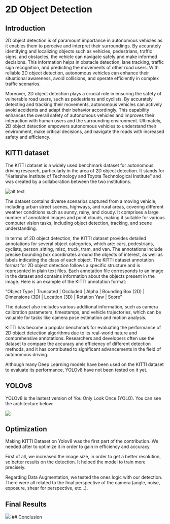 # 2D Object Detection

## Introduction

2D object detection is of paramount importance in autonomous vehicles as it enables them to perceive and interpret their surroundings. By accurately identifying and localizing objects such as vehicles, pedestrians, traffic signs, and obstacles, the vehicle can navigate safely and make informed decisions. This information helps in obstacle detection, lane tracking, traffic sign recognition, and predicting the movements of other road users. With reliable 2D object detection, autonomous vehicles can enhance their situational awareness, avoid collisions, and operate efficiently in complex traffic scenarios.

Moreover, 2D object detection plays a crucial role in ensuring the safety of vulnerable road users, such as pedestrians and cyclists. By accurately detecting and tracking their movements, autonomous vehicles can actively avoid accidents and adapt their behavior accordingly. This capability enhances the overall safety of autonomous vehicles and improves their interaction with human users and the surrounding environment. Ultimately, 2D object detection empowers autonomous vehicles to understand their environment, make critical decisions, and navigate the roads with increased safety and efficiency.

## KITTI dataset
The KITTI dataset is a widely used benchmark dataset for autonomous driving research, particularly in the area of 2D object detection. It stands for "Karlsruhe Institute of Technology and Toyota Technological Institute" and was created by a collaboration between the two institutions.

![alt text](https://www.cvlibs.net/datasets/kitti/results/e110715461db375dfdbf3d2cb8c8daad73ce0022/image_2/0000000000.png)

The dataset contains diverse scenarios captured from a moving vehicle, including urban street scenes, highways, and rural areas, covering different weather conditions such as sunny, rainy, and cloudy. It comprises a large number of annotated images and point clouds, making it suitable for various computer vision tasks, including object detection, tracking, and scene understanding.

In terms of 2D object detection, the KITTI dataset provides detailed annotations for several object categories, which are: cars, pedestrians, cyclists, person_sitting, misc, truck, tram, and van. The annotations include precise bounding box coordinates around the objects of interest, as well as labels indicating the class of each object. 
The KITTI dataset annotation format for 2D object detection follows a specific structure and is represented in plain text files. Each annotation file corresponds to an image in the dataset and contains information about the objects present in the image. Here is an example of the KITTI annotation format:

"Object Type | Truncated | Occluded | Alpha | Bounding Box (2D) | Dimensions (3D) | Location (3D) | Rotation Yaw | Score"

The dataset also includes various additional information, such as camera calibration parameters, timestamps, and vehicle trajectories, which can be valuable for tasks like camera pose estimation and motion analysis.

KITTI has become a popular benchmark for evaluating the performance of 2D object detection algorithms due to its real-world nature and comprehensive annotations. Researchers and developers often use the dataset to compare the accuracy and efficiency of different detection methods, and it has contributed to significant advancements in the field of autonomous driving.

Although many Deep Learning models have been used on the KITTI dataset to evaluate its performance, YOLOv8 have not been tested on it yet.


## YOLOv8

YOLOv8 is the lastest version of You Only Look Once (YOLO). You can see the architecture below:

<img src="https://user-images.githubusercontent.com/27466624/239739723-57391d0f-1848-4388-9f30-88c2fb79233f.jpg">


## Optimization

Making KITTI Dataset on Yolov8 was the first part of the contribution. We needed after to optimize it in order to gain in efficiency and accuracy.

First of all, we increased the image size, in order to get a better resolution, so better results on the detection. It helped the model to train more precisely.

Regarding Data Augmentation, we tested the ones logic with our detection. There were all related to the final perspective of the camera (angle, noise, exposure, shear for perspective, etc...).

## Final Results

<img src="https://drive.google.com/file/d/1b8OXMpp6nr2yVWFWOYoBdIyi4QC_mp4e/view?usp=share_link">
## Conclusion
